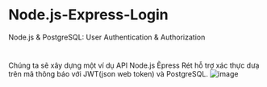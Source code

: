 # Node.js-Express-Login
Node.js & PostgreSQL: User Authentication & Authorization

#
Chúng ta sẽ xây dựng một ví dụ API Node.js Ẽpress Rét hỗ trợ xác thực dưạ trên mã thông báo với JWT(json web token) và PostgreSQL.
![image](https://user-images.githubusercontent.com/104268054/227715525-a2fe92a9-d154-4b5f-aafd-752ea544d54b.png)
